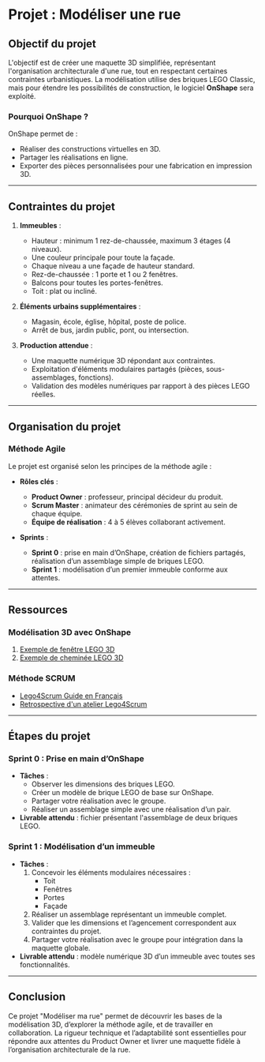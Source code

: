 # Projet : Modéliser une rue

## Objectif du projet
L'objectif est de créer une maquette 3D simplifiée, représentant l'organisation architecturale d'une rue, tout en respectant certaines contraintes urbanistiques. La modélisation utilise des briques LEGO Classic, mais pour étendre les possibilités de construction, le logiciel **OnShape** sera exploité.

### Pourquoi OnShape ?
OnShape permet de :
- Réaliser des constructions virtuelles en 3D.
- Partager les réalisations en ligne.
- Exporter des pièces personnalisées pour une fabrication en impression 3D.

---

## Contraintes du projet
1. **Immeubles** :
   - Hauteur : minimum 1 rez-de-chaussée, maximum 3 étages (4 niveaux).
   - Une couleur principale pour toute la façade.
   - Chaque niveau a une façade de hauteur standard.
   - Rez-de-chaussée : 1 porte et 1 ou 2 fenêtres.
   - Balcons pour toutes les portes-fenêtres.
   - Toit : plat ou incliné.

2. **Éléments urbains supplémentaires** :
   - Magasin, école, église, hôpital, poste de police.
   - Arrêt de bus, jardin public, pont, ou intersection.

3. **Production attendue** :
   - Une maquette numérique 3D répondant aux contraintes.
   - Exploitation d'éléments modulaires partagés (pièces, sous-assemblages, fonctions).
   - Validation des modèles numériques par rapport à des pièces LEGO réelles.

---

## Organisation du projet
### Méthode Agile
Le projet est organisé selon les principes de la méthode agile :
- **Rôles clés** :
  - **Product Owner** : professeur, principal décideur du produit.
  - **Scrum Master** : animateur des cérémonies de sprint au sein de chaque équipe.
  - **Équipe de réalisation** : 4 à 5 élèves collaborant activement.

- **Sprints** :
  - **Sprint 0** : prise en main d’OnShape, création de fichiers partagés, réalisation d’un assemblage simple de briques LEGO.
  - **Sprint 1** : modélisation d’un premier immeuble conforme aux attentes.

---

## Ressources
### Modélisation 3D avec OnShape
1. [Exemple de fenêtre LEGO 3D](https://cad.onshape.com/documents/1c1935d7c25ae400e084e271/w/8b42c02f0983ab188cb2cd0f/e/60a6cfc0f5075ff512579499?renderMode=0&uiState=67842b9596bc511beec0407e)
2. [Exemple de cheminée LEGO 3D](https://cad.onshape.com/documents/c471772643059762534c9e03/w/019776c6898a4f68edf4ce74/e/41d448d1b75e1dc97f2dfeaa?renderMode=0&uiState=67842bbed29f193f9f8df115)

### Méthode SCRUM
- [Lego4Scrum Guide en Français](https://lego4scrum.com/Lego4Scrum-version2-French.pdf)
- [Retrospective d'un atelier Lego4Scrum](https://creagile.fr/retrospective-lego4scrum/)

---

## Étapes du projet
### Sprint 0 : Prise en main d’OnShape
- **Tâches** :
  - Observer les dimensions des briques LEGO.
  - Créer un modèle de brique LEGO de base sur OnShape.
  - Partager votre réalisation avec le groupe.
  - Réaliser un assemblage simple avec une réalisation d’un pair.
- **Livrable attendu** : fichier présentant l'assemblage de deux briques LEGO.

### Sprint 1 : Modélisation d’un immeuble
- **Tâches** :
  1. Concevoir les éléments modulaires nécessaires :
     - Toit
     - Fenêtres
     - Portes
     - Façade
  2. Réaliser un assemblage représentant un immeuble complet.
  3. Valider que les dimensions et l’agencement correspondent aux contraintes du projet.
  4. Partager votre réalisation avec le groupe pour intégration dans la maquette globale.
- **Livrable attendu** : modèle numérique 3D d’un immeuble avec toutes ses fonctionnalités.

---

## Conclusion
Ce projet "Modéliser ma rue" permet de découvrir les bases de la modélisation 3D, d’explorer la méthode agile, et de travailler en collaboration. La rigueur technique et l’adaptabilité sont essentielles pour répondre aux attentes du Product Owner et livrer une maquette fidèle à l’organisation architecturale de la rue.
